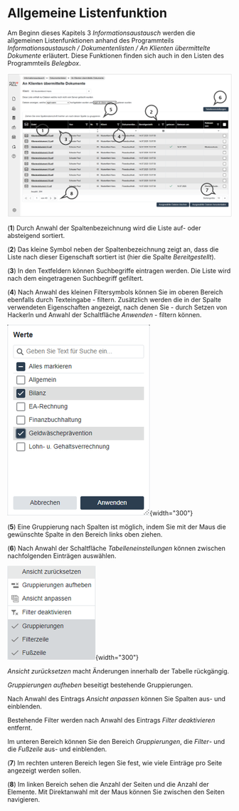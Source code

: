 # Allgemeine Listenfunktion

Am Beginn dieses Kapitels 3 *Informationsaustausch* werden die allgemeinen Listenfunktionen anhand des Programmteils *Informationsaustausch / Dokumentenlisten / An Klienten übermittelte Dokumente* erläutert. Diese Funktionen finden sich auch in den Listen des Programmteils *Belegbox*.

![](img/image.png)

(**1**) Durch Anwahl der Spaltenbezeichnung wird die Liste auf- oder absteigend sortiert.

(**2**)  Das kleine Symbol neben der Spaltenbezeichnung zeigt an, dass die Liste nach dieser Eigenschaft sortiert ist (hier die Spalte *Bereitgestellt*).

(**3**)  In den Textfeldern können Suchbegriffe eintragen werden. Die Liste wird nach dem eingetragenen Suchbegriff gefiltert.

(**4**)  Nach Anwahl des kleinen Filtersymbols können Sie im oberen Bereich ebenfalls durch Texteingabe - filtern. Zusätzlich werden die in der Spalte verwendeten Eigenschaften angezeigt, nach denen Sie - durch Setzen von Hackerln und Anwahl der Schaltfläche *Anwenden* - filtern können.

![](img/image41.png){width="300"}

(**5**)  Eine Gruppierung nach Spalten ist möglich, indem Sie mit der Maus die gewünschte Spalte in den Bereich links oben ziehen.

(**6**)  Nach Anwahl der Schaltfläche *Tabelleneinstellungen* können zwischen nachfolgenden Einträgen auswählen.

![](img/image42.png){width="300"}

*Ansicht zurücksetzen* macht Änderungen innerhalb der Tabelle rückgängig.

*Gruppierungen aufheben* beseitigt bestehende Gruppierungen. 

Nach Anwahl des Eintrags *Ansicht anpassen* können Sie Spalten aus- und einblenden.

Bestehende Filter werden nach Anwahl des Eintrags *Filter deaktivieren* entfernt. 

Im unteren Bereich können Sie den Bereich *Gruppierungen*, die *Filter*- und die *Fußzeile* aus- und einblenden.

(**7**)  Im rechten unteren Bereich legen Sie fest, wie viele Einträge pro Seite angezeigt werden sollen.

(**8**)  Im linken Bereich sehen die Anzahl der Seiten und die Anzahl der Elemente. Mit Direktanwahl mit der Maus können Sie zwischen den Seiten navigieren.

